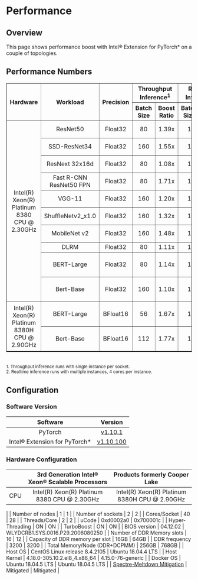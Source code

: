 Performance
===========

## Overview

This page shows performance boost with Intel® Extension for PyTorch\* on a couple of topologies.

## Performance Numbers

<table border="1" cellpadding="10" align="center" class="perf_table">
<tbody>
  <col>
  <col>
  <col>
  <colgroup span="2"></colgroup>
  <colgroup span="2"></colgroup>
  <col>
  <col>
  <col>
  <tr>
    <th rowspan="2" scope="col">Hardware</th>
    <th rowspan="2" scope="col">Workload</th>
    <th rowspan="2" scope="col">Precision</th>
    <th colspan="2" scope="colgroup">Throughput Inference<sup>1</sup></th>
    <th colspan="2" scope="colgroup">Realtime Inference<sup>2</sup></th>
    <th rowspan="2" scope="col">Model Type</th>
    <th rowspan="2" scope="col">Dataset</th>
    <th rowspan="2" scope="col">Misc.</th>
  </tr>
  <tr>
    <th scope="col">Batch Size</th>
    <th scope="col">Boost Ratio</th>
    <th scope="col">Batch Size</th>
    <th scope="col">Boost Ratio</th>
  </tr>
  <tr>
    <td style="text-align: center; vertical-align: middle" rowspan="10" scope="col">Intel(R) Xeon(R) Platinum 8380 CPU @ 2.30GHz</td>
    <td style="text-align: center; vertical-align: middle" scope="col">ResNet50</td>
    <td style="text-align: center; vertical-align: middle" scope="col">Float32</td>
    <td style="text-align: center; vertical-align: middle" scope="col">80</td>
    <td style="text-align: center; vertical-align: middle" scope="col">1.39x</td>
    <td style="text-align: center; vertical-align: middle" scope="col">1</td>
    <td style="text-align: center; vertical-align: middle" scope="col">1.35x</td>
    <td style="text-align: center; vertical-align: middle" scope="col">Computer Vision</td>
    <td style="text-align: center; vertical-align: middle" scope="col">ImageNet</td>
    <td style="text-align: center; vertical-align: middle" scope="col">Input shape<br />[3, 224, 224]</td>
  </tr>
  <tr>
    <td style="text-align: center; vertical-align: middle" scope="col">SSD-ResNet34</td>
    <td style="text-align: center; vertical-align: middle" scope="col">Float32</td>
    <td style="text-align: center; vertical-align: middle" scope="col">160</td>
    <td style="text-align: center; vertical-align: middle" scope="col">1.55x</td>
    <td style="text-align: center; vertical-align: middle" scope="col">1</td>
    <td style="text-align: center; vertical-align: middle" scope="col">1.06x</td>
    <td style="text-align: center; vertical-align: middle" scope="col">Computer Vision</td>
    <td style="text-align: center; vertical-align: middle" scope="col">COCO</td>
    <td style="text-align: center; vertical-align: middle" scope="col">Input shape<br />[3, 1200, 1200]</td>
  </tr>
  <tr>
    <td style="text-align: center; vertical-align: middle" scope="col">ResNext 32x16d</td>
    <td style="text-align: center; vertical-align: middle" scope="col">Float32</td>
    <td style="text-align: center; vertical-align: middle" scope="col">80</td>
    <td style="text-align: center; vertical-align: middle" scope="col">1.08x</td>
    <td style="text-align: center; vertical-align: middle" scope="col">1</td>
    <td style="text-align: center; vertical-align: middle" scope="col">1.08x</td>
    <td style="text-align: center; vertical-align: middle" scope="col">Computer Vision</td>
    <td style="text-align: center; vertical-align: middle" scope="col">ImageNet</td>
    <td style="text-align: center; vertical-align: middle" scope="col">Input shape<br />[3, 224, 224]</td>
  </tr>
  <tr>
    <td style="text-align: center; vertical-align: middle" scope="col">Fast R-CNN ResNet50 FPN</td>
    <td style="text-align: center; vertical-align: middle" scope="col">Float32</td>
    <td style="text-align: center; vertical-align: middle" scope="col">80</td>
    <td style="text-align: center; vertical-align: middle" scope="col">1.71x</td>
    <td style="text-align: center; vertical-align: middle" scope="col">1</td>
    <td style="text-align: center; vertical-align: middle" scope="col">1.07x</td>
    <td style="text-align: center; vertical-align: middle" scope="col">Computer Vision</td>
    <td style="text-align: center; vertical-align: middle" scope="col">COCO</td>
    <td style="text-align: center; vertical-align: middle" scope="col">Input shape<br />[3, 1200, 1200]</td>
  </tr>
  <tr>
    <td style="text-align: center; vertical-align: middle" scope="col">VGG-11</td>
    <td style="text-align: center; vertical-align: middle" scope="col">Float32</td>
    <td style="text-align: center; vertical-align: middle" scope="col">160</td>
    <td style="text-align: center; vertical-align: middle" scope="col">1.20x</td>
    <td style="text-align: center; vertical-align: middle" scope="col">1</td>
    <td style="text-align: center; vertical-align: middle" scope="col">1.13x</td>
    <td style="text-align: center; vertical-align: middle" scope="col">Computer Vision</td>
    <td style="text-align: center; vertical-align: middle" scope="col">ImageNet</td>
    <td style="text-align: center; vertical-align: middle" scope="col">Input shape<br />[3, 224, 224]</td>
  </tr>
  <tr>
    <td style="text-align: center; vertical-align: middle" scope="col">ShuffleNetv2_x1.0</td>
    <td style="text-align: center; vertical-align: middle" scope="col">Float32</td>
    <td style="text-align: center; vertical-align: middle" scope="col">160</td>
    <td style="text-align: center; vertical-align: middle" scope="col">1.32x</td>
    <td style="text-align: center; vertical-align: middle" scope="col">1</td>
    <td style="text-align: center; vertical-align: middle" scope="col">1.20x</td>
    <td style="text-align: center; vertical-align: middle" scope="col">Computer Vision</td>
    <td style="text-align: center; vertical-align: middle" scope="col">ImageNet</td>
    <td style="text-align: center; vertical-align: middle" scope="col">Input shape<br />[3, 224, 224]</td>
  </tr>
  <tr>
    <td style="text-align: center; vertical-align: middle" scope="col">MobileNet v2</td>
    <td style="text-align: center; vertical-align: middle" scope="col">Float32</td>
    <td style="text-align: center; vertical-align: middle" scope="col">160</td>
    <td style="text-align: center; vertical-align: middle" scope="col">1.48x</td>
    <td style="text-align: center; vertical-align: middle" scope="col">1</td>
    <td style="text-align: center; vertical-align: middle" scope="col">1.12x</td>
    <td style="text-align: center; vertical-align: middle" scope="col">Computer Vision</td>
    <td style="text-align: center; vertical-align: middle" scope="col">ImageNet</td>
    <td style="text-align: center; vertical-align: middle" scope="col">Input shape<br />[3, 224, 224]</td>
  </tr>
  <tr>
    <td style="text-align: center; vertical-align: middle" scope="col">DLRM</td>
    <td style="text-align: center; vertical-align: middle" scope="col">Float32</td>
    <td style="text-align: center; vertical-align: middle" scope="col">80</td>
    <td style="text-align: center; vertical-align: middle" scope="col">1.11x</td>
    <td style="text-align: center; vertical-align: middle" scope="col">1</td>
    <td style="text-align: center; vertical-align: middle" scope="col">-</td>
    <td style="text-align: center; vertical-align: middle" scope="col">Recommendation</td>
    <td style="text-align: center; vertical-align: middle" scope="col">Terabyte</td>
    <td style="text-align: center; vertical-align: middle" scope="col">-</td>
  </tr>
  <tr>
    <td style="text-align: center; vertical-align: middle" scope="col">BERT-Large</td>
    <td style="text-align: center; vertical-align: middle" scope="col">Float32</td>
    <td style="text-align: center; vertical-align: middle" scope="col">80</td>
    <td style="text-align: center; vertical-align: middle" scope="col">1.14x</td>
    <td style="text-align: center; vertical-align: middle" scope="col">1</td>
    <td style="text-align: center; vertical-align: middle" scope="col">1.02x</td>
    <td style="text-align: center; vertical-align: middle" scope="col">NLP</td>
    <td style="text-align: center; vertical-align: middle" scope="col">Squad</td>
    <td style="text-align: center; vertical-align: middle" scope="col">max_seq_len=384<br />Task: Question Answering</td>
  </tr>
  <tr>
    <td style="text-align: center; vertical-align: middle" scope="col">Bert-Base</td>
    <td style="text-align: center; vertical-align: middle" scope="col">Float32</td>
    <td style="text-align: center; vertical-align: middle" scope="col">160</td>
    <td style="text-align: center; vertical-align: middle" scope="col">1.10x</td>
    <td style="text-align: center; vertical-align: middle" scope="col">1</td>
    <td style="text-align: center; vertical-align: middle" scope="col">1.33x</td>
    <td style="text-align: center; vertical-align: middle" scope="col">NLP</td>
    <td style="text-align: center; vertical-align: middle" scope="col">MRPC</td>
    <td style="text-align: center; vertical-align: middle" scope="col">max_seq_len=128<br />Task: Text Classification</td>
  </tr>
  <tr>
    <td style="text-align: center; vertical-align: middle" rowspan="2" scope="col">Intel(R) Xeon(R) Platinum 8380H CPU @ 2.90GHz</td>
    <td style="text-align: center; vertical-align: middle" scope="col">BERT-Large</td>
    <td style="text-align: center; vertical-align: middle" scope="col">BFloat16</td>
    <td style="text-align: center; vertical-align: middle" scope="col">56</td>
    <td style="text-align: center; vertical-align: middle" scope="col">1.67x</td>
    <td style="text-align: center; vertical-align: middle" scope="col">1</td>
    <td style="text-align: center; vertical-align: middle" scope="col">1.45x</td>
    <td style="text-align: center; vertical-align: middle" scope="col">NLP</td>
    <td style="text-align: center; vertical-align: middle" scope="col">Squad</td>
    <td style="text-align: center; vertical-align: middle" scope="col">max_seq_len=384<br />Task: Question Answering</td>
  </tr>
  <tr>
    <td style="text-align: center; vertical-align: middle" scope="col">Bert-Base</td>
    <td style="text-align: center; vertical-align: middle" scope="col">BFloat16</td>
    <td style="text-align: center; vertical-align: middle" scope="col">112</td>
    <td style="text-align: center; vertical-align: middle" scope="col">1.77x</td>
    <td style="text-align: center; vertical-align: middle" scope="col">1</td>
    <td style="text-align: center; vertical-align: middle" scope="col">1.18x</td>
    <td style="text-align: center; vertical-align: middle" scope="col">NLP</td>
    <td style="text-align: center; vertical-align: middle" scope="col">MRPC</td>
    <td style="text-align: center; vertical-align: middle" scope="col">max_seq_len=128<br />Task: Text Classification</td>
  </tr>
</tbody>
</table>

<br />
<sup>1. Throughput inference runs with single instance per socket.</sup>
<br />
<sup>2. Realtime inference runs with multiple instances, 4 cores per instance.</sup>

## Configuration

### Software Version

| Software | Version |
| :-: | :-: |
| PyTorch | [v1.10.1](https://pytorch.org/get-started/locally/) |
| Intel® Extension for PyTorch\* | [v1.10.100](https://github.com/intel/intel-extension-for-pytorch/releases) |

### Hardware Configuration

| | 3rd Generation Intel® Xeon® Scalable Processors | Products formerly Cooper Lake |
| :-: | :-: | :-: |
| CPU | Intel(R) Xeon(R) Platinum 8380 CPU @ 2.30GHz | Intel(R) Xeon(R) Platinum 8380H CPU @ 2.90GHz
|
| Number of nodes | 1 | 1 |
| Number of sockets | 2 | 2 |
| Cores/Socket | 40 | 28 |
| Threads/Core | 2 | 2 |
| uCode | 0xd0002a0 | 0x700001c |
| Hyper-Threading | ON | ON |
| TurboBoost | ON | ON |
| BIOS version | 04.12.02 | WLYDCRB1.SYS.0016.P29.2006080250 |
| Number of DDR Memory slots | 16 | 12 |
| Capacity of DDR memory per slot | 16GB | 64GB |
| DDR frequency | 3200 | 3200 |
| Total Memory/Node (DDR+DCPMM) | 256GB | 768GB |
| Host OS | CentOS Linux release 8.4.2105 | Ubuntu 18.04.4 LTS |
| Host Kernel | 4.18.0-305.10.2.el8\_4.x86\_64 | 4.15.0-76-generic |
| Docker OS | Ubuntu 18.04.5 LTS | Ubuntu 18.04.5 LTS |
| [Spectre-Meltdown Mitigation](https://github.com/speed47/spectre-meltdown-checker) | Mitigated | Mitigated |
